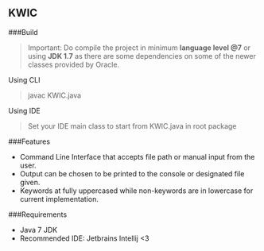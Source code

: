 ## KWIC

###Build
> Important: Do compile the project in minimum **language level @7** or using **JDK 1.7**
as there are some dependencies on some of the newer classes provided by Oracle.

Using CLI
> javac KWIC.java

Using IDE
> Set your IDE main class to start from KWIC.java in root package

###Features
- Command Line Interface that accepts file path or manual input from the user.
- Output can be chosen to be printed to the console or designated file given.
- Keywords at fully uppercased while non-keywords are in lowercase for current implementation.

###Requirements
- Java 7 JDK
- Recommended IDE: Jetbrains Intellij <3
